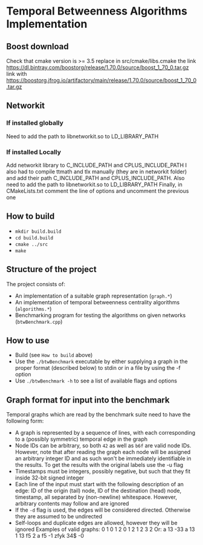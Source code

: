 # Temporal Betweenness Algorithms Implementation

## Boost download
Check that cmake version is >= 3.5
replace in src/cmake/libs.cmake the link https://dl.bintray.com/boostorg/release/1.70.0/source/boost_1_70_0.tar.gz link with https://boostorg.jfrog.io/artifactory/main/release/1.70.0/source/boost_1_70_0.tar.gz

## Networkit
### If installed globally
Need to add the path to libnetworkit.so to LD_LIBRARY_PATH
### If installed Locally
Add networkit library to C_INCLUDE_PATH and CPLUS_INCLUDE_PATH I also had to compile ttmath and tlx manually (they are in networkit folder) and add their path C_INCLUDE_PATH and CPLUS_INCLUDE_PATH.
Also need to add the path to libnetworkit.so to LD_LIBRARY_PATH
Finally, in CMakeLists.txt comment the line of options and uncomment the previous one 


## How to build

- `mkdir build.build`
- `cd build.build`
- `cmake ../src`
- `make`

## Structure of the project

The project consists of: 
 - An implementation of a suitable graph representation (`graph.*`)
 - An implementation of temporal betweenness centrality algorithms (`algorithms.*`)
 - Benchmarking program for testing the algorithms on given networks (`btwBenchmark.cpp`)

## How to use

 - Build (see `How to build` above)
 - Use the `./btwBenchmark` executable by either supplying a graph in the proper format (described below) to stdin or in a file by using the -f option
 - Use `./btwBenchmark -h` to see a list of available flags and options



## Graph format for input into the benchmark

Temporal graphs which are read by the benchmark suite need to have the following form:
 - A graph is represented by a sequence of lines, with each corresponding to a (possibly symmetric) temporal edge in the graph
 - Node IDs can be arbitrary, so both `42` as well as `b6f` are valid node IDs. However, note that after reading the graph each node will be assigned an arbitrary integer ID and as such won't be immediately identifiable in the results. To get the results with the original labels use the -u flag
 - Timestamps must be integers, possibly negative, but such that they fit inside 32-bit signed integer
 - Each line of the input must start with the following description of an edge: ID of the origin (tail) node, ID of the destination (head) node, timestamp, all separated by (non-newline) whitespace. However, arbitrary contents may follow and are ignored
 - If the `-d` flag is used, the edges will be considered directed. Otherwise they are assumed to be undirected
 - Self-loops and duplicate edges are allowed, however they will be ignored
Examples of valid graphs:
    0 1 0
    1 2 0
    1 2 1
    2 3 2
Or:
    a 13 -33
    a 13 1
    13 f5 2
    a f5 -1
    zfyk 34$ -0
